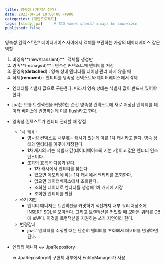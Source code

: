 ```yaml
---
title: 영속성 (가벼운 정리)
date: 2023-06-14 10:00:00 +0900
categories: [개인프로젝트]
tags: [study,jpa]     # TAG names should always be lowercase
published: false
---
```

영속성 컨텍스트란? 데이터베이스 사이에서 객체를 보관하는 가상의 데이터베이스 같은 역할 

1. 비영속**(new/transient)** : 객체를 생성만
2. 영속**(managed)** : 영속성 커텍스트에 엔티티를 저장
3. 준영속(**detached**) : 영속 상태 엔티티를 더이상 관리 하지 않을 때
4. 삭제(**removed**) : 엔티티를 영속성 컨텍스트와 데이터베이스에서 삭제

 

- 엔티티를 식별자 값으로 구분한다. 따라서 영속 상태는 식별자 값이 반드시 있어야 한다.
- jpa는 보통 트랜잭션을 커밋하는 순간 영속성 컨텍스트에 새로 저장된 엔티티를 데이터 베이스에 반영하는데 이를 flush라고 한다.
- 영속성 컨텍스트가 엔티티 관리할 때 장점
    - 1차 캐시 :
        - 영속성 컨텍스트 내부에는 캐시가 있는데 이를 1차 캐시라고 한다. 영속 상태의 엔티티를 이곳에 저장한다.
        - 1차 캐시의 키는 식별자 값(데이터베이스의 기본 키)이고 값은 엔티티 인스턴스이다.
        - 조회의 흐름은 다음과 같다.
            - 1차 캐시에서 엔티티를 찾는다.
            - 있으면 메모리에 이는 1차 캐시에서 엔티티를 조회한다.
            - 없으면 데이터베이스에서 조회한다.
            - 조회한 데이터로 엔티티를 생성해 1차 캐시에 저장
            - 조회한 엔티티를 반환
    - 쓰기 지연
        - 엔티티 매니저는 트랜잭션을 커밋하기 직전까지 내부 쿼리 저장소에 INSERT SQL을 모아둔다. 그리고 트랜잭션을 커밋할 때 모아둔 쿼리를 DB에 보낸다. 이것을 트랜잭션을 지원하는 쓰기 지연이라 한다.
    - 변경감지
        - jpa로 엔티티를 수정할 때는 단순히 엔티티를 조회해서 데이터를 변경하면 된다.
- 엔티티 매니저 ↔ JpaRepository
    
    ⇒ JpaRepository의 구현체 내부에서 EntityManager가 사용